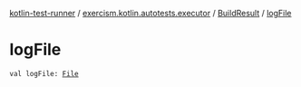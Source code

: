 [kotlin-test-runner](../../index.md) / [exercism.kotlin.autotests.executor](../index.md) / [BuildResult](index.md) / [logFile](./log-file.md)

# logFile

`val logFile: `[`File`](https://docs.oracle.com/javase/6/docs/api/java/io/File.html)